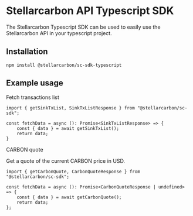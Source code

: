 # Stellarcarbon API Typescript SDK

The Stellarcarbon Typescript SDK can be used to easily use the Stellarcarbon API in your typescript project.

## Installation

```npm install @stellarcarbon/sc-sdk-typescript```



## Example usage

Fetch transactions list

```
import { getSinkTxList, SinkTxListResponse } from "@stellarcarbon/sc-sdk";

const fetchData = async (): Promise<SinkTxListResponse> => {
    const { data } = await getSinkTxList();
    return data;
}
```

CARBON quote

Get a quote of the current CARBON price in USD.

```
import { getCarbonQuote, CarbonQuoteResponse } from "@stellarcarbon/sc-sdk";

const fetchData = async (): Promise<CarbonQuoteResponse | undefined> => {
    const { data } = await getCarbonQuote();
    return data;
};
```